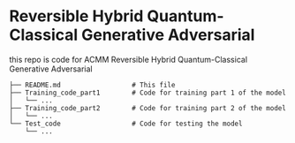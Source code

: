 # Reversible Hybrid Quantum-Classical Generative Adversarial

this repo is code for ACMM Reversible Hybrid Quantum-Classical Generative Adversarial

```
├── README.md                  # This file
├── Training_code_part1        # Code for training part 1 of the model
│   └── ...
├── Training_code_part2        # Code for training part 2 of the model
│   └── ...
└── Test_code                  # Code for testing the model
    └── ...
```

